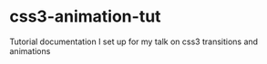 css3-animation-tut
==================

Tutorial documentation I set up for my talk on css3 transitions and animations
